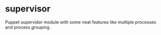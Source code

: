 supervisor
==========

Puppet supervidor module with some neat features like multiple processes and process grouping.
